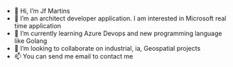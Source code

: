 - 👋 Hi, I’m Jf Martins
- 👀 I’m an architect developer application. I am interested in Microsoft real time application
- 🌱 I’m currently learning Azure Devops and new programming language like Golang 
- 💞️ I’m looking to collaborate on industrial, ia, Geospatial projects 
- 📫 You can send me email to contact me

<!---
jfmrestore/jfmrestore is a ✨ special ✨ repository because its `README.md` (this file) appears on your GitHub profile.
You can click the Preview link to take a look at your changes.Cancel changes
--->
